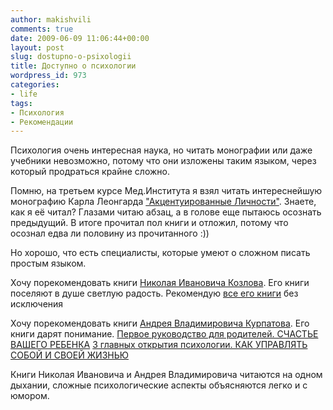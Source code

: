 ```yaml
---
author: makishvili
comments: true
date: 2009-06-09 11:06:44+00:00
layout: post
slug: dostupno-o-psixologii
title: Доступно о психологии
wordpress_id: 973
categories:
- life
tags:
- Психология
- Рекомендации
---
```


Психология очень интересная наука, но читать монографии или даже учебники невозможно, потому что они изложены таким языком, через который продраться крайне сложно.

Помню, на третьем курсе Мед.Института я взял читать интереснейшую монографию Карла Леонгарда ["Акцентуированные Личности"](http://www.koob.ru/leongard_karl/akcentuirovannie_lichnosti). Знаете, как я её читал? Глазами читаю абзац, а в голове еще пытаюсь осознать предыдущий. В итоге прочитал пол книги и отложил, потому что осознал едва ли половину из прочитанного :))

Но хорошо, что есть специалисты, которые умеют о сложном писать простым языком.

Хочу порекомендовать книги [Николая Ивановича Козлова](http://nkozlov.ru/).
Его книги поселяют в душе светлую радость.
Рекомендую [все его книги](http://nkozlov.ru/books/) без исключения

Хочу порекомендовать книги [Андрея Владимировича Курпатова](http://www.kurpatov.ru/).
Его книги дарят понимание.
[Первое руководство для родителей. СЧАСТЬЕ ВАШЕГО РЕБЕНКА](http://www.kurpatov.ru/page68_1_93.html)
[3 главных открытия психологии. КАК УПРАВЛЯТЬ СОБОЙ И СВОЕЙ ЖИЗНЬЮ](http://www.kurpatov.ru/page68_1_19.html)


Книги Николая Ивановича и Андрея Владимировича читаются на одном дыхании, сложные психологические аспекты объясняются легко и с юмором.
